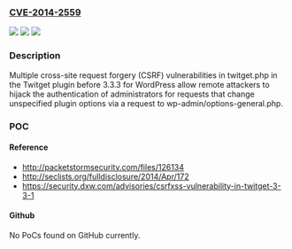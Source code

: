 ### [CVE-2014-2559](https://cve.mitre.org/cgi-bin/cvename.cgi?name=CVE-2014-2559)
![](https://img.shields.io/static/v1?label=Product&message=n%2Fa&color=blue)
![](https://img.shields.io/static/v1?label=Version&message=n%2Fa&color=blue)
![](https://img.shields.io/static/v1?label=Vulnerability&message=n%2Fa&color=brighgreen)

### Description

Multiple cross-site request forgery (CSRF) vulnerabilities in twitget.php in the Twitget plugin before 3.3.3 for WordPress allow remote attackers to hijack the authentication of administrators for requests that change unspecified plugin options via a request to wp-admin/options-general.php.

### POC

#### Reference
- http://packetstormsecurity.com/files/126134
- http://seclists.org/fulldisclosure/2014/Apr/172
- https://security.dxw.com/advisories/csrfxss-vulnerability-in-twitget-3-3-1

#### Github
No PoCs found on GitHub currently.

